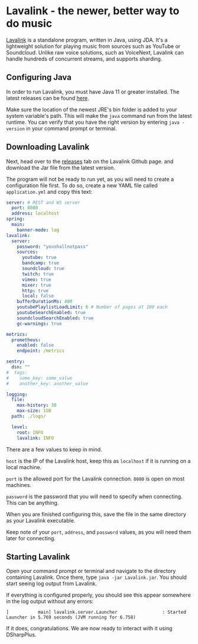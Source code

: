 # Lavalink - the newer, better way to do music
[Lavalink](https://github.com/Frederikam/Lavalink) is a standalone program, written in Java, using JDA. It's a 
lightweight solution for playing music from sources such as YouTube or 
Soundcloud. Unlike raw voice solutions, such as VoiceNext, Lavalink can handle 
hundreds of concurrent streams, and supports sharding.

## Configuring Java
In order to run Lavalink, you must have Java 11 or greater installed.
The latest releases can be found [here](https://www.oracle.com/technetwork/java/javase/downloads/index.html).

Make sure the location of the newest JRE's bin folder is added to your system variable's path. This will make the `java` command run from the latest runtime. You can verify that you have the right version by entering `java -version` in your command prompt or terminal.

## Downloading Lavalink  
Next, head over to the [releases](https://ci.fredboat.com/viewLog.html?buildId=lastSuccessful&buildTypeId=Lavalink_Build&tab=artifacts&guest=1) tab on the Lavalink Github page. and download the Jar file from the latest version.

The program will not be ready to run yet, as you will need to create a configuration file first. To do so, create a new YAML file called `application.yml` and copy this text:

```yaml
server: # REST and WS server
  port: 8080
  address: localhost
spring:
  main:
    banner-mode: log
lavalink:
  server:
    password: "youshallnotpass"
    sources:
      youtube: true
      bandcamp: true
      soundcloud: true
      twitch: true
      vimeo: true
      mixer: true
      http: true
      local: false
    bufferDurationMs: 400
    youtubePlaylistLoadLimit: 6 # Number of pages at 100 each
    youtubeSearchEnabled: true
    soundcloudSearchEnabled: true
    gc-warnings: true

metrics:
  prometheus:
    enabled: false
    endpoint: /metrics

sentry:
  dsn: ""
#  tags:
#    some_key: some_value
#    another_key: another_value

logging:
  file:
    max-history: 30
    max-size: 1GB
  path: ./logs/

  level:
    root: INFO
    lavalink: INFO
```
There are a few values to keep in mind.

`host` is the IP of the Lavalink host, keep this as `localhost` if it is running on a local machine.

`port` is the allowed port for the Lavalink connection. `8080` is open on most machines.

`password` is the password that you will need to specify when connecting. This can be anything.

When you are finished configuring this, save the file in the same directory as your Lavalink executable.

Keep note of your `port`, `address`, and `password` values, as you will need them later for connecting.

## Starting Lavalink

Open your command prompt or terminal and navigate to the directory containing Lavalink. Once there, type `java -jar Lavalink.jar`. You should start seeing log output from Lavalink.

If everything is configured properly, you should see this appear somewhere in the log output without any errors: 
```
[           main] lavalink.server.Launcher                 : Started Launcher in 5.769 seconds (JVM running for 6.758)
```

If it does, congratulations. We are now ready to interact with it using DSharpPlus.
